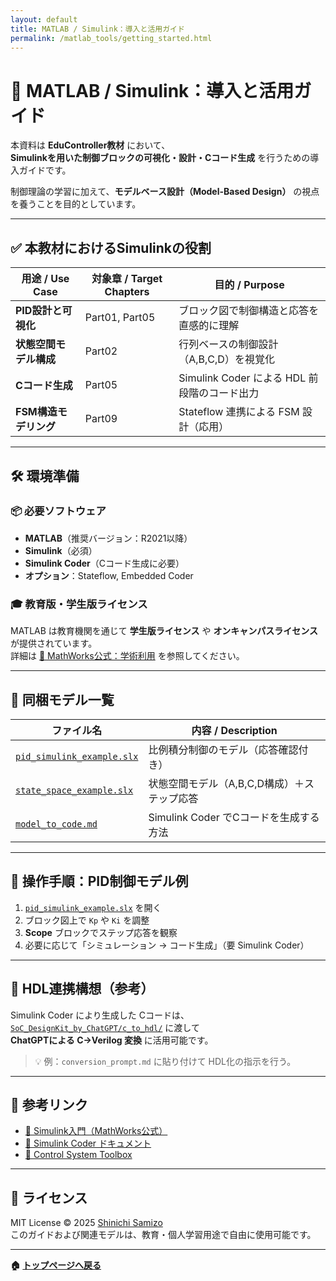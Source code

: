 ```yaml
---
layout: default
title: MATLAB / Simulink：導入と活用ガイド
permalink: /matlab_tools/getting_started.html
---
```


# 🧰 MATLAB / Simulink：導入と活用ガイド

本資料は **EduController教材** において、  
**Simulinkを用いた制御ブロックの可視化・設計・Cコード生成** を行うための導入ガイドです。  

制御理論の学習に加えて、**モデルベース設計（Model-Based Design）** の視点を養うことを目的としています。

---

## ✅ 本教材におけるSimulinkの役割

| **用途 / Use Case** | **対象章 / Target Chapters** | **目的 / Purpose** |
|---------------------|------------------------------|--------------------|
| **PID設計と可視化** | Part01, Part05 | ブロック図で制御構造と応答を直感的に理解 |
| **状態空間モデル構成** | Part02 | 行列ベースの制御設計（A,B,C,D）を視覚化 |
| **Cコード生成** | Part05 | Simulink Coder による HDL 前段階のコード出力 |
| **FSM構造モデリング** | Part09 | Stateflow 連携による FSM 設計（応用） |

---

## 🛠️ 環境準備

### 📦 必要ソフトウェア

- **MATLAB**（推奨バージョン：R2021以降）
- **Simulink**（必須）
- **Simulink Coder**（Cコード生成に必要）
- **オプション**：Stateflow, Embedded Coder

### 🎓 教育版・学生版ライセンス

MATLAB は教育機関を通じて **学生版ライセンス** や **オンキャンパスライセンス** が提供されています。  
詳細は [📘 MathWorks公式：学術利用](https://www.mathworks.com/academia/) を参照してください。

---

## 📂 同梱モデル一覧

| **ファイル名** | **内容 / Description** |
|----------------|-------------------------|
| [`pid_simulink_example.slx`](https://samizo-aitl.github.io/EduController/matlab_tools/pid_simulink_example.slx) | 比例積分制御のモデル（応答確認付き） |
| [`state_space_example.slx`](https://samizo-aitl.github.io/EduController/matlab_tools/state_space_example.slx) | 状態空間モデル（A,B,C,D構成）＋ステップ応答 |
| [`model_to_code.md`](https://samizo-aitl.github.io/EduController/matlab_tools/model_to_code.html) | Simulink Coder でCコードを生成する方法 |

---

## 📘 操作手順：PID制御モデル例

1. [`pid_simulink_example.slx`](https://samizo-aitl.github.io/EduController/matlab_tools/pid_simulink_example.slx) を開く  
2. ブロック図上で `Kp` や `Ki` を調整  
3. **Scope** ブロックでステップ応答を観察  
4. 必要に応じて「シミュレーション → コード生成」（要 Simulink Coder）

---

## 🔄 HDL連携構想（参考）

Simulink Coder により生成した Cコードは、  
[`SoC_DesignKit_by_ChatGPT/c_to_hdl/`](https://samizo-aitl.github.io/EduController/SoC_DesignKit_by_ChatGPT/c_to_hdl/) に渡して  
**ChatGPTによる C→Verilog 変換** に活用可能です。

> 💡 例：`conversion_prompt.md` に貼り付けて HDL化の指示を行う。

---

## 📖 参考リンク

- [📘 Simulink入門（MathWorks公式）](https://www.mathworks.com/learn/tutorials/simulink-onramp.html)  
- [📘 Simulink Coder ドキュメント](https://www.mathworks.com/products/simulink-coder.html)  
- [📘 Control System Toolbox](https://www.mathworks.com/products/control.html)  

---

## 🔖 ライセンス

MIT License © 2025 [Shinichi Samizo](https://github.com/Samizo-AITL)  
このガイドおよび関連モデルは、教育・個人学習用途で自由に使用可能です。

---

**🏠 [トップページへ戻る](https://samizo-aitl.github.io/EduController/README.html)**
